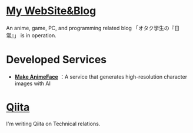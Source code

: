 # [My WebSite&Blog](https://0115765.com/)
An anime, game, PC, and programming related blog 「オタク学生の『日常』」 is in operation.
# Developed Services
- **[Make AnimeFace](https://ai.0115765.com/makeface/)**
：A service that generates high-resolution character images with AI
# [Qiita](https://qiita.com/tomox0115/)
I'm writing Qiita on Technical relations.
